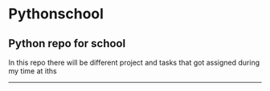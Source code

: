 # Pythonschool

Python repo for school
---

In this repo there will be different project and tasks that got assigned during my time at iths

---
